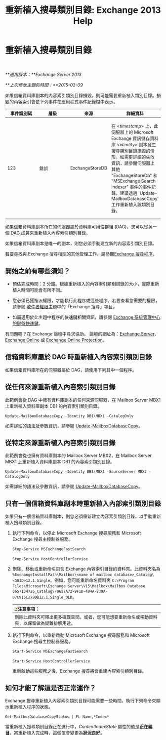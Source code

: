 ﻿---
title: '重新植入搜尋類別目錄: Exchange 2013 Help'
TOCTitle: 重新植入搜尋類別目錄
ms:assetid: 9d873bd4-0422-4975-b5e2-82a347479115
ms:mtpsurl: https://technet.microsoft.com/zh-tw/library/Ee633475(v=EXCHG.150)
ms:contentKeyID: 52062569
ms.date: 05/21/2018
mtps_version: v=EXCHG.150
ms.translationtype: MT
---

# 重新植入搜尋類別目錄

 

_**適用版本：**Exchange Server 2013_

_**上次修改主題的時間：**2015-03-09_

如果信箱資料庫副本的內容索引類別目錄損毀，則可能需要重新植入類別目錄。損毀的內容索引會依下列事件在應用程式事件記錄檔中表示。


<table>
<colgroup>
<col style="width: 25%" />
<col style="width: 25%" />
<col style="width: 25%" />
<col style="width: 25%" />
</colgroup>
<thead>
<tr class="header">
<th>事件識別碼</th>
<th>層級</th>
<th>來源</th>
<th>詳細資料</th>
</tr>
</thead>
<tbody>
<tr class="odd">
<td><p>123</p></td>
<td><p>錯誤</p></td>
<td><p>ExchangeStoreDB</p></td>
<td><p>在 &lt;<em>timestamp</em>&gt; 上，此伺服器上的 Microsoft Exchange 資訊儲存資料庫 &lt;<em>identity</em>&gt; 副本發生搜尋類別目錄損毀的情形。如需更詳細的失敗資訊，請參閱伺服器上其他 &quot;ExchangeStoreDb&quot; 和 &quot;MSExchange Search Indexer&quot; 事件的事件記錄。建議透過 'Update-MailboxDatabaseCopy' 工作重新植入該類別目錄。</p></td>
</tr>
</tbody>
</table>


如果信箱資料庫副本所在的伺服器屬於資料庫可用性群組 (DAG)，您可以從另一個 DAG 成員來重新植入內容索引類別目錄。

如果信箱資料庫副本是唯一的副本，則您必須手動建立新的內容索引類別目錄。

若要尋找與 Exchange 搜尋相關的其他管理工作，請參閱[Exchange 搜尋程序](exchange-search-procedures-exchange-2013-help.md)。

## 開始之前有哪些須知？

  - 預估完成時間：2 分鐘。根據重新植入的內容索引類別目錄的大小，實際重新植入時間可能會有所不同。

  - 您必須已獲指派權限，才能執行此程序或這些程序。若要查看您需要的權限，請參閱 [收件者權限](recipients-permissions-exchange-2013-help.md)主題中的「Exchange 搜尋」項目。

  - 如需適用於此主題中程序的快速鍵相關資訊，請參閱 [Exchange 系統管理中心的鍵盤快速鍵](keyboard-shortcuts-in-the-exchange-admin-center-exchange-online-protection-help.md)。

有問題嗎？在 Exchange 論壇中尋求協助。 論壇的網址為：[Exchange Server](https://go.microsoft.com/fwlink/p/?linkid=60612)、 [Exchange Online](https://go.microsoft.com/fwlink/p/?linkid=267542) 或 [Exchange Online Protection](https://go.microsoft.com/fwlink/p/?linkid=285351)。

## 信箱資料庫屬於 DAG 時重新植入內容索引類別目錄

如果信箱資料庫所在的伺服器屬於 DAG，請使用下列其中一個程序。

## 從任何來源重新植入內容索引類別目錄

此範例會從 DAG 中擁有資料庫副本的任何來源伺服器，在 Mailbox Server MBX1 上重新植入資料庫副本 DB1 的內容索引類別目錄。

    Update-MailboxDatabaseCopy -Identity DB1\MBX1 -CatalogOnly

如需詳細的語法及參數資訊，請參閱 [Update-MailboxDatabaseCopy](https://technet.microsoft.com/zh-tw/library/dd335201\(v=exchg.150\))。

## 從特定來源重新植入內容索引類別目錄

此範例會從也擁有資料庫副本的 Mailbox Server MBX2，在 Mailbox Server MBX1 上重新植入資料庫副本 DB1 的內容索引類別目錄。

    Update-MailboxDatabaseCopy -Identity DB1\MBX1 -SourceServer MBX2 -CatalogOnly

如需詳細的語法及參數資訊，請參閱 [Update-MailboxDatabaseCopy](https://technet.microsoft.com/zh-tw/library/dd335201\(v=exchg.150\))。

## 只有一個信箱資料庫副本時重新植入內部索引類別目錄

如果只有一個信箱資料庫副本，則您必須重新建立內容索引類別目錄，以手動重新植入搜尋類別目錄。

1.  執行下列命令，以停止 Microsoft Exchange 搜尋服務和 Microsoft Exchange 搜尋主控制器服務。
    
        Stop-Service MSExchangeFastSearch
    
        Stop-Service HostControllerService

2.  刪除、移動或重新命名包含 Exchange 內容索引目錄的資料夾。此資料夾名為 `%ExchangeInstallPath\Mailbox\<name of mailbox database>_Catalog\<GUID>12.1.Single`。例如，您可能重新命名資料夾 `C:\Program Files\Microsoft\Exchange Server\V15\Mailbox\Mailbox Database 0657134726_Catalog\F0627A72-9F1D-494A-839A-D7C915C279DB12.1.Single_OLD`。
    
    <table>
    <thead>
    <tr class="header">
    <th><img src="images/Bb124558.note(EXCHG.150).gif" title="注意事項" alt="注意事項" />注意事項：</th>
    </tr>
    </thead>
    <tbody>
    <tr class="odd">
    <td>刪除此資料夾可釋出更多磁碟空間。或者，您可能想要重新命名或移動資料夾，以保留做為疑難排解用途。</td>
    </tr>
    </tbody>
    </table>


3.  執行下列命令，以重新啟動 Microsoft Exchange 搜尋服務和 Microsoft Exchange 搜尋主控制器服務。
    
        Start-Service MSExchangeFastSearch
    
        Start-Service HostControllerService
    
    重新啟動這些服務之後，Exchange 搜尋將會重建內容索引類別目錄。

## 如何才能了解這是否正常運作？

Exchange 搜尋重新植入內容索引類別目錄可能需要一些時間。執行下列命令來顯示重新植入程序的狀態。

    Get-MailboxDatabaseCopyStatus | FL Name,*Index*

當重新植入搜尋類別目錄正在進行中，*ContentIndexState* 屬性的值是**正在編目**。當重新植入完成時，這個值會變更為**狀況良好**。

